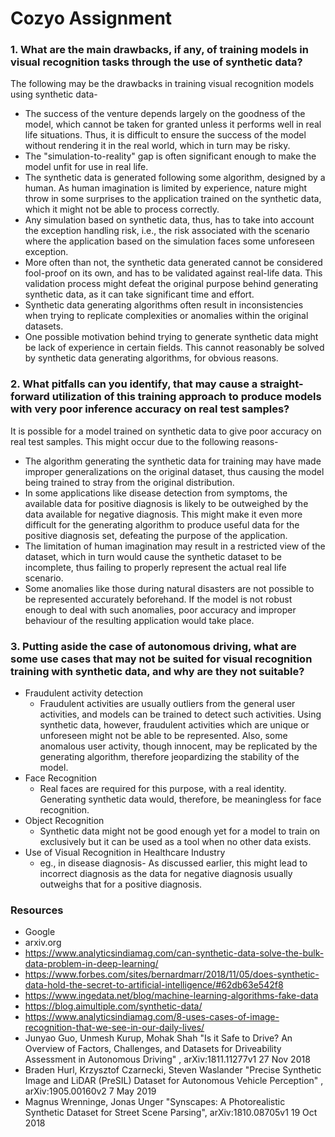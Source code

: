 # Cozyo Assignment



### 1. What are the main drawbacks, if any, of training models in visual recognition tasks through the use of synthetic data?
The following may be the drawbacks in training visual recognition models using synthetic data-
- The success of the venture depends largely on the goodness of the model, which cannot be taken for granted unless it performs well in real life situations. Thus, it is difficult to ensure the success of the model without rendering it in the real world, which in turn may be risky.
- The "simulation-to-reality" gap is often significant enough to make the model unfit for use in real life.
- The synthetic data is generated following some algorithm, designed by a human. As human imagination is limited by experience, nature might throw in some surprises to the application trained on the synthetic data, which it might not be able to process correctly.
- Any simulation based on synthetic data, thus, has to take into account the exception handling risk, i.e., the risk associated with the scenario where the application based on the simulation faces some unforeseen exception.
- More often than not, the synthetic data generated cannot be considered fool-proof on its own, and has to be validated against real-life data. This validation process might defeat the original purpose behind generating synthetic data, as it can take significant time and effort.
- Synthetic data generating algorithms often result in inconsistencies when trying to replicate complexities or anomalies within the original datasets.
- One possible motivation behind trying to generate synthetic data might be lack of experience in certain fields. This cannot reasonably be solved by synthetic data generating algorithms, for obvious reasons.

### 2. What pitfalls can you identify, that may cause a straight-forward utilization of this training approach to produce models with very poor inference accuracy on real test samples?
It is possible for a model trained on synthetic data to give poor accuracy on real test samples. This might occur due to the following reasons-
- The algorithm generating the synthetic data for training may have made improper generalizations on the original dataset, thus causing the model being trained to stray from the original distribution.
- In some applications like disease detection from symptoms, the available data for positive diagnosis is likely to be outweighed by the data available for negative diagnosis. This might make it even more difficult for the generating algorithm to produce useful data for the positive diagnosis set, defeating the purpose of the application.
- The limitation of human imagination may result in a restricted view of the dataset, which in turn would cause the synthetic dataset to be incomplete, thus failing to properly represent the actual real life scenario.
- Some anomalies like those during natural disasters are not possible to be represented accurately beforehand. If the model is not robust enough to deal with such anomalies, poor accuracy and improper behaviour of the resulting application would take place.

### 3. Putting aside the case of autonomous driving, what are some use cases that may not be suited for visual recognition training with synthetic data, and why are they not suitable?
- Fraudulent activity detection
    - Fraudulent activities are usually outliers from the general user activities, and models can be trained to detect such activities. Using synthetic data, however, fraudulent activities which are unique or unforeseen might not be able to be represented. Also, some anomalous user activity, though innocent, may be replicated by the generating algorithm, therefore jeopardizing the stability of the model.
- Face Recognition
    - Real faces are required for this purpose, with a real identity. Generating synthetic data would, therefore, be meaningless for face recognition.
- Object Recognition
    - Synthetic data might not be good enough yet for a model to train on exclusively but it can be used as a tool when no other data exists. 
- Use of Visual Recognition in Healthcare Industry
    - eg., in disease diagnosis- As discussed earlier, this might lead to incorrect diagnosis as the data for negative diagnosis usually outweighs that for a positive diagnosis.



### Resources
- Google
- arxiv.org
- https://www.analyticsindiamag.com/can-synthetic-data-solve-the-bulk-data-problem-in-deep-learning/
- https://www.forbes.com/sites/bernardmarr/2018/11/05/does-synthetic-data-hold-the-secret-to-artificial-intelligence/#62db63e542f8
- https://www.ingedata.net/blog/machine-learning-algorithms-fake-data
- https://blog.aimultiple.com/synthetic-data/
- https://www.analyticsindiamag.com/8-uses-cases-of-image-recognition-that-we-see-in-our-daily-lives/
- Junyao Guo, Unmesh Kurup, Mohak Shah "Is it Safe to Drive? An Overview of Factors,
Challenges, and Datasets for Driveability Assessment in Autonomous Driving" ,  arXiv:1811.11277v1 27 Nov 2018
- Braden Hurl, Krzysztof Czarnecki, Steven Waslander "Precise Synthetic Image and LiDAR (PreSIL) Dataset for Autonomous Vehicle Perception" , arXiv:1905.00160v2 7 May 2019
- Magnus Wrenninge, Jonas Unger "Synscapes: A Photorealistic Synthetic Dataset for Street Scene Parsing", arXiv:1810.08705v1 19 Oct 2018

[//]: # (These are reference links used in the body of this note and get stripped out when the markdown processor does its job. There is no need to format nicely because it shouldn't be seen. Thanks SO - http://stackoverflow.com/questions/4823468/store-comments-in-markdown-syntax)


   [dill]: <https://github.com/joemccann/dillinger>
   [git-repo-url]: <https://github.com/joemccann/dillinger.git>
   [john gruber]: <http://daringfireball.net>
   [df1]: <http://daringfireball.net/projects/markdown/>
   [markdown-it]: <https://github.com/markdown-it/markdown-it>
   [Ace Editor]: <http://ace.ajax.org>
   [node.js]: <http://nodejs.org>
   [Twitter Bootstrap]: <http://twitter.github.com/bootstrap/>
   [jQuery]: <http://jquery.com>
   [@tjholowaychuk]: <http://twitter.com/tjholowaychuk>
   [express]: <http://expressjs.com>
   [AngularJS]: <http://angularjs.org>
   [Gulp]: <http://gulpjs.com>

   [PlDb]: <https://github.com/joemccann/dillinger/tree/master/plugins/dropbox/README.md>
   [PlGh]: <https://github.com/joemccann/dillinger/tree/master/plugins/github/README.md>
   [PlGd]: <https://github.com/joemccann/dillinger/tree/master/plugins/googledrive/README.md>
   [PlOd]: <https://github.com/joemccann/dillinger/tree/master/plugins/onedrive/README.md>
   [PlMe]: <https://github.com/joemccann/dillinger/tree/master/plugins/medium/README.md>
   [PlGa]: <https://github.com/RahulHP/dillinger/blob/master/plugins/googleanalytics/README.md>
